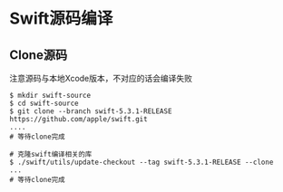 # Swift源码编译

## Clone源码

注意源码与本地Xcode版本，不对应的话会编译失败

```shell
$ mkdir swift-source
$ cd swift-source
$ git clone --branch swift-5.3.1-RELEASE https://github.com/apple/swift.git
....
# 等待clone完成

# 克隆swift编译相关的库
$ ./swift/utils/update-checkout --tag swift-5.3.1-RELEASE --clone
...
# 等待clone完成


```


